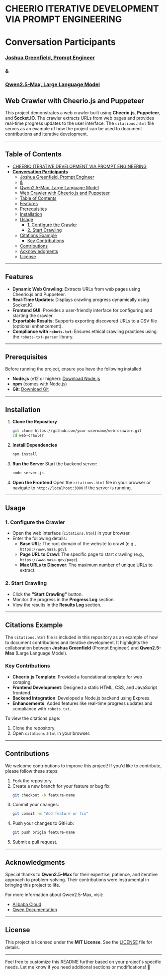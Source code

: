 # CHEERIO ITERATIVE DEVELOPMENT VIA PROMPT ENGINEERING

# **Conversation Participants**
### [Joshua Greenfield, Prompt Engineer]("mailto:j.l.g.jobhunt@gmail.com")
### &
### [Qwen2.5-Max, Large Language Model]("https://chat.qwenlm.ai/c/41cb8e26-e472-48a4-a074-4c700781c9a7")

## Web Crawler with Cheerio.js and Puppeteer

This project demonstrates a web crawler built using **Cheerio.js**, **Puppeteer**, and **Socket.IO**. The crawler extracts URLs from web pages and provides real-time progress updates to the user interface. The `citations.html` file serves as an example of how the project can be used to document contributions and iterative development.

---

## Table of Contents

- [CHEERIO ITERATIVE DEVELOPMENT VIA PROMPT ENGINEERING](#cheerio-iterative-development-via-prompt-engineering)
- [**Conversation Participants**](#conversation-participants)
    - [Joshua Greenfield, Prompt Engineer](#joshua-greenfield-prompt-engineer)
    - [\&](#)
    - [Qwen2.5-Max, Large Language Model](#qwen25-max-large-language-model)
  - [Web Crawler with Cheerio.js and Puppeteer](#web-crawler-with-cheeriojs-and-puppeteer)
  - [Table of Contents](#table-of-contents)
  - [Features](#features)
  - [Prerequisites](#prerequisites)
  - [Installation](#installation)
  - [Usage](#usage)
    - [1. Configure the Crawler](#1-configure-the-crawler)
    - [2. Start Crawling](#2-start-crawling)
  - [Citations Example](#citations-example)
    - [Key Contributions](#key-contributions)
  - [Contributions](#contributions)
  - [Acknowledgments](#acknowledgments)
  - [License](#license)

---

## Features

- **Dynamic Web Crawling**: Extracts URLs from web pages using Cheerio.js and Puppeteer.
- **Real-Time Updates**: Displays crawling progress dynamically using Socket.IO.
- **Frontend GUI**: Provides a user-friendly interface for configuring and starting the crawler.
- **Exportable Results**: Supports exporting discovered URLs to a CSV file (optional enhancement).
- **Compliance with `robots.txt`**: Ensures ethical crawling practices using the `robots-txt-parser` library.

---

## Prerequisites

Before running the project, ensure you have the following installed:

- **Node.js** (v12 or higher): [Download Node.js](https://nodejs.org/)
- **npm** (comes with Node.js)
- **Git**: [Download Git](https://git-scm.com/)

---

## Installation

1. **Clone the Repository**
   ```bash
   git clone https://github.com/your-username/web-crawler.git
   cd web-crawler
   ```

2. **Install Dependencies**
   ```bash
   npm install
   ```

3. **Run the Server**
   Start the backend server:
   ```bash
   node server.js
   ```

4. **Open the Frontend**
   Open the `citations.html` file in your browser or navigate to `http://localhost:3000` if the server is running.

---

## Usage

### 1. Configure the Crawler
- Open the web interface (`citations.html`) in your browser.
- Enter the following details:
  - **Base URL**: The root domain of the website to crawl (e.g., `https://www.nasa.gov`).
  - **Page URL to Crawl**: The specific page to start crawling (e.g., `https://www.nasa.gov/page`).
  - **Max URLs to Discover**: The maximum number of unique URLs to extract.

### 2. Start Crawling
- Click the **"Start Crawling"** button.
- Monitor the progress in the **Progress Log** section.
- View the results in the **Results Log** section.

---

## Citations Example

The `citations.html` file is included in this repository as an example of how to document contributions and iterative development. It highlights the collaboration between **Joshua Greenfield** (Prompt Engineer) and **Qwen2.5-Max** (Large Language Model).

### Key Contributions
- **Cheerio.js Template**: Provided a foundational template for web scraping.
- **Frontend Development**: Designed a static HTML, CSS, and JavaScript frontend.
- **Backend Integration**: Developed a Node.js backend using Express.
- **Enhancements**: Added features like real-time progress updates and compliance with `robots.txt`.

To view the citations page:
1. Clone the repository.
2. Open `citations.html` in your browser.

---

## Contributions

We welcome contributions to improve this project! If you'd like to contribute, please follow these steps:

1. Fork the repository.
2. Create a new branch for your feature or bug fix:
   ```bash
   git checkout -b feature-name
   ```
3. Commit your changes:
   ```bash
   git commit -m "Add feature or fix"
   ```
4. Push your changes to GitHub:
   ```bash
   git push origin feature-name
   ```
5. Submit a pull request.

---

## Acknowledgments

Special thanks to **Qwen2.5-Max** for their expertise, patience, and iterative approach to problem-solving. Their contributions were instrumental in bringing this project to life.

For more information about Qwen2.5-Max, visit:
- [Alibaba Cloud](https://www.alibabacloud.com)
- [Qwen Documentation](https://qwen.aliyun.com)

---

## License

This project is licensed under the **MIT License**. See the [LICENSE](LICENSE) file for details.

---

Feel free to customize this README further based on your project's specific needs. Let me know if you need additional sections or modifications! 🚀
